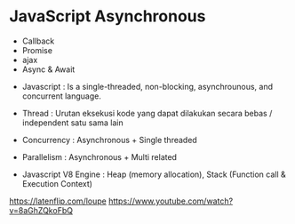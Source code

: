 # JavaScript Asynchronous
* Callback
* Promise
* ajax
* Async & Await

- Javascript : Is a single-threaded, non-blocking, asynchrounous, and concurrent language.

- Thread : Urutan eksekusi kode yang dapat dilakukan secara bebas / independent satu sama lain

- Concurrency : Asynchronous + Single threaded

- Parallelism : Asynchronous + Multi related

- Javascript V8 Engine : Heap (memory allocation), Stack (Function call & Execution Context)

https://latenflip.com/loupe
https://www.youtube.com/watch?v=8aGhZQkoFbQ